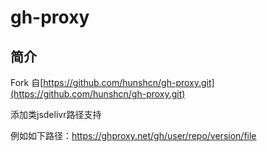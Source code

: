 # gh-proxy

## 简介

Fork 自[https://github.com/hunshcn/gh-proxy.git](https://github.com/hunshcn/gh-proxy.git)

添加类jsdelivr路径支持

例如如下路径：https://ghproxy.net/gh/user/repo/version/file
